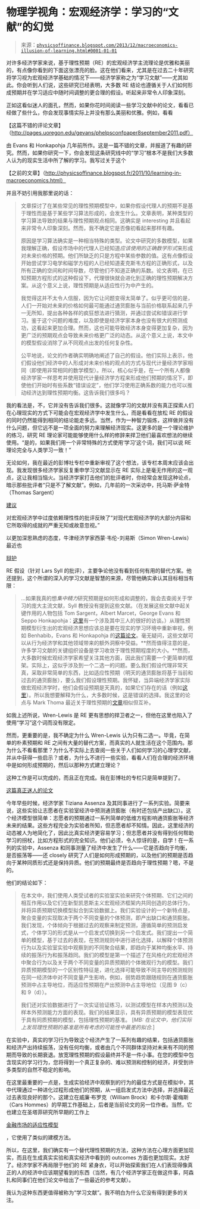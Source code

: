 <!--yml

分类：未分类

日期：2024-05-18 06:53:39

-->

# 物理学视角：宏观经济学：学习的“文献”的幻觉

> 来源：[`physicsoffinance.blogspot.com/2013/12/macroeconomics-illusion-of-learning.html#0001-01-01`](http://physicsoffinance.blogspot.com/2013/12/macroeconomics-illusion-of-learning.html#0001-01-01)

对许多经济学家来说，基于理性预期（RE）的宏观经济学主流理论是优雅和美丽的，有点像你看到的下面这张漂亮的脸。这在他们看来，尤其是在过去二十年研究将学习视为宏观经济学基础的情况下——经济学家称之为“学习文献”——尤其如此。你会听到人们说，这些研究已经表明，大多数 RE 结论也遵循关于人们如何形成预期并在学习适应中随时间调整的更合理的假设。听起来非常令人印象深刻。

正如这看似迷人的面孔，然而，如果你花时间阅读一些学习文献中的论文，看看已经做了些什么，你会发现事情实际上并没有那么美丽和优雅。例如，看看

【这篇不错的评论文章】（http://pages.uoregon.edu/gevans/phelpsconfpaper8september2011.pdf）

由 Evans 和 Honkapohja 几年前所作。这是一篇不错的文章，并报道了有趣的研究。然而，如果你研究一下，你会发现这条研究线中的“学习”根本不是我们大多数人认为的现实生活中所了解的学习。我写过关于这个

【之前的文章】（http://physicsoffinance.blogspot.fr/2011/10/learning-in-macroeconomics.html）

并且不妨引用我那里说的话：

> 文章探讨了在某些常见的理性预期模型中，如果你假设代理人的预期不是基于理性而是基于某些学习算法形成的，会发生什么。文章表明，某种类型的学习算法导致的结果与理性预期观点相同。这确实是 interesting 并且看起来非常令人印象深刻。然而，我不确定它是否像初看起来那样有趣。
> 
> 原因是学习算法确实是一种相当特殊的类型。论文中研究的多数模型，如果我理解正确，假设市场中的代理人已经知道*应该使用的正确数学形式*来形成对未来价格的预期。他们所缺乏的只是方程中某些参数的值。这有点像假设开始尝试学习电学和磁学方程的人已经知道麦克斯韦方程的正确形式，以及所有正确的空间和时间导数，尽管他们不知道正确的系数。论文表明，在已知预期方程形式的这种假设下，代理很快就会进化到正确的理性预期解决方案。从这个意义上说，理性预期是从适应性行为中产生的。
> 
> 我觉得这并不太令人信服，因为它让问题变得太简单了。似乎更可信的是，人们一开始对未来的价格如何最可能通过通货膨胀与当前价格联系起来几乎一无所知，提出各种各样的疯狂想法进行猜测，并通过尝试和错误进行学习。鉴于这个问题的难度，以及即使是经济学家本身也没有很大的预测成功，这看起来更加合理。然而，这也可能导致经济本身变得更加复杂，因为更广泛的预期观点会导致未来价格更广泛的动态。从这个意义上说，本文中的模型假设消除了从不同观点出发的任何复杂性。
> 
> 公平地说，论文的作者确实明确地阐述了自己的假设。他们实际上表示，他们假设他们经济中的人形成对未来价格的观点的方式与现代计量经济学家相同（即使用非常相同的数学模型）。所以，核心似乎是，在一个所有人都像经济学家一样思考并使用现代计量经济学方程来形成他们预期的情况下，即使他们开始时有些系数“错误设定”，他们学习使用正确系数的能力也可以推动经济达到理性预期均衡。这告诉我们很多吗？

我的看法是，不，它并没有告诉我们很多。这就像学习的文献并没有真正探索人们在心理现实的方式下可能会在宏观经济学中发生什么，而是看看在放松 RE 的假设的同时仍然能得到相同的结论能走多远。当然，作为一种智力锻炼，这样做并没有什么问题，但它远不是一项全面的努力来理解经济现实。这更多的是一个理论维护的练习，研究 RE 理论家可能能够使用什么样的修辞来捍卫他们最喜欢想法的继续使用。“是的，如果我们用一个非常特殊的方式使用‘学习’这个词，我们可以说 RE 理论完全与人类学习一致！”

无论如何，我在最近的彭博社专栏中重新审视了这个想法，该专栏本周末应该会出现。我发现很多经济学家反复重申学习文献显示在 RE 实际上是毫无作用的这一观点，这让我相当恼火。当经济学家打击他们的批评者时，你经常会发现这种论点，暗示那些批评者“只是不了解文献”。例如，几年前的一次采访中，托马斯·萨金特（Thomas Sargent）

[建议](http://www.minneapolisfed.org/publications_papers/pub_display.cfm?id=4526)

对宏观经济学中过度依赖理性性的批评反映了“对现代宏观经济学的大部分内容和它所取得的成就的严重无知或故意忽视。”

以更加深思熟虑的态度，牛津经济学家西蒙·韦伦-刘易斯（Simon Wren-Lewis）最近也

[辩护](http://mainlymacro.blogspot.fr/2013/11/defending-rational-expectations.html)

RE 假设（针对 Lars Syll 的批评），主要争论他没有看到任何有用的替代方案。他还提到，这个所谓的深入的学习文献是智慧的来源，尽管他确实承认其目标相当有限：

> ...如果我真的想*集中精力*研究预期是如何形成和调整的，我会去查阅关于学习的庞大主流文献，Syll 教授没有提到这些文献。（在发展这些文献中起关键作用的人物包括 Tom Sargent，Albert Marcet，George Evans 和 Seppo Honkapohja：[这里](http://economics.uoregon.edu/papers/UO-2005-2_Evans_Sargent_Interview.pdf)有一个涉及其中三人的很好的访谈。）从理性预期模型衍生出的宏观经济思想应该总是要在现实的学习环境中重新审视，例如 Benhabib，Evans 和 Honkapohja 的[这篇论文](http://pages.uoregon.edu/gevans/LTexpDyPol15september2012.pdf)。毫无疑问，这些文献可以从行为经济学和其他领域带来的额外洞察中受益。**然而值得注意的是，许多学习文献的关键组织设备是学习收敛于理性预期程度的大小。**然而，大多数时候宏观经济学家希望关注其他方面，因此我们需要一个更简单的框架。实际上，这似乎涉及到一个二选一的问题。要么我们假设代理非常天真，采取非常简单的东西，比如适应性预期（明天的通货膨胀将基于当前和过去的通货膨胀），要么我们假设理性预期。我怀疑，当异端经济学家实际做宏观经济学时，他们会假设预期是天真的，如果它们存在的话（例如[这里](http://www.levyinstitute.org/pubs/wp_494.pdf)）。所以我想要解释为什么，大多数时候，这是错误的选择。我这里的论点与 Mark Thoma 最近关于理性预期的[文章](http://www.thefiscaltimes.com/Columns/2013/11/05/How-Economists-Can-Tame-Irrational-Exuberance)相似但互补。

如我上述所说，Wren-Lewis 是 RE 更有思想的捍卫者之一，但他在这里也陷入了使用“学习”这个词而没有限定。

然而，更重要的是，我不确定为什么 Wren-Lewis 认为只有二选一。毕竟，在简单的朴素预期和 RE 之间有大量的替代方案，而真实的人就生活在这个范围内。那为什么不看看那里？为什么不实际上去查阅一些关于人们如何学习的心理学文献，并从中获得一些启示？或者，为什么不进行一些实验，看看人们在合理的经济环境中是如何形成预期的，然后以那种方式建立理论？

这种工作是可以完成的，而且正在完成。我在彭博社的专栏只是简单提到了。

[这篇真正迷人的论文](http://ideas.repec.org/p/dgr/uvatin/20130016.html)

今年早些时候，经济学家 Tiziana Assenza 及其同事进行了一系列实验。简要来说，这些实验让志愿者在实验室经济中预测通货膨胀（有时还包括产出缺口）。这个经济模型很简单：志愿者的预期通过一系列简单的低维方程影响通货膨胀等经济未来的结果。这些方程完全为实验者所知，但志愿者却不知情。因此，这里经济的动态被人为地简化了，因此比真实经济更容易学习；但志愿者并没有得到任何帮助学习的拐杖，比如方程形式的完全知识。他们必须，令人惊讶的是，自学！在一系列的实验中，Assenza 和同事测量了经济中发生了什么——它是否趋向于均衡，是否振荡等——还 closely 研究了人们是如何形成预期的，以及他们的预期是否趋向于某种同质形式还是保持异质。他们的预期最终是否趋向于理性预期？嗯，不是的。

他们的结论如下：

> 在本文中，我们使用人类受试者的实验室实验来研究个体预期、它们之间的相互作用以及它们在新型凯恩斯主义宏观经济框架内共同创造的总体行为，并将异质预期切换模型拟合到实验数据上。我们实验设计的一个新特点是，聚合变量的实现取决于两个不同变量的个体预测，即产出缺口和通货膨胀。我们发现，个体倾向于根据过去的观察来制定预测，遵循简单的预测启发式，个体学习的形式是从一个启发式切换到另一个启发式。我们提出一个简单的模型，基于过去的表现，在预测规则中进行进化选择，以解释个体预测行为以及实验室实验中观察到的不同聚合结果，即趋向于某种均衡水平、持续的振荡行为和振荡趋同。我们的模型是第一个描述了在风格化的宏观经济中聚合行为以及关于两个不同变量的异质预期的个体微观行为的模型。我们异质预期模型的一个区别性特征是，进化选择可能导致不同主导的预测规则在同一经济体中对不同变量产生影响，例如，弱势趋势跟随规则在通货膨胀预测中占主导地位，而适应性预期在产出预测中占主导地位（见图 9（c）和 9（d））。
> 
> 我们还对实验数据进行了一次实证验证练习，以测试模型在样本内预测以及样本外预测能力方面的表现。我们的结果显示，具有异质预期的模型表现优于具有同质预期的模型，包括理性预期的基准。 [*MB: 在论文中，他们实际上发现理性预期的基准是所有考虑的可能性中最差的拟合.*]

在实验中，真实的学习行为导致这个经济产生了一系列有趣的结果，包括通货膨胀和经济产出持续振荡，没有任何均衡，或者由几个不同群体坚持对未来有不同的预期而导致的长期衰退。放宽理性预期的假设最终并不是一件小事。在您的模型中包含现实的学习行为，您将得到一个真正复杂的、难以预测和控制的经济，并受到许多类型的自然不稳定的影响。

在这里最重要的一点是，生成实验经济中观察到的行为的最佳方式是在模拟中，其中代理通过一种进化过程形成他们的预期，从一组启发式方法中选择，并选择最近过去表现良好的那个。这建立在威廉·布罗克（William Brock）和卡尔斯·霍梅斯（Cars Hommes）的早期工作基础上，后者是当前论文的另一位作者。当然，它也建立在圣塔菲研究所早期的工作上

[金融市场的适应性模型](http://physicsoffinance.blogspot.fr/2013/05/what-haseconophysics-achieved.html)

，它使用了类似的建模方法。

所以，在这里，我们确实有一个替代理性预期的方法，这种方法在心理方面更加现实，而且在生成真实实验和真实经济中看到的 outcomes 方面也更加现实。太好了。经济学家不再局限于他们的 RE 紧身衣，可以开始探索我们在人们表现得像真正的人的经济中应该期望看到的东西（当然，有几个经济学家正在做这件事，阿森扎和同事们在他们论文中给出了一些最近的参考文献）。

我认为这种东西更值得被称为“学习文献”。我不明白为什么它没有得到更多的关注。
